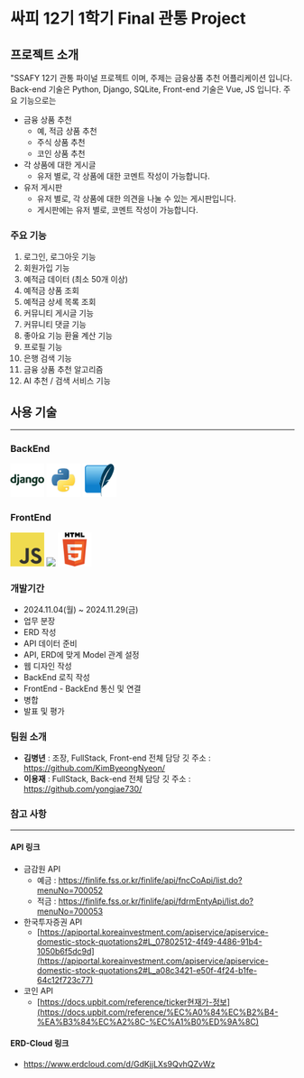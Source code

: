 # 싸피 12기 1학기 Final 관통 Project

## 프로젝트 소개

"SSAFY 12기 관통 파이널 프로젝트 이며, 주제는 금융상품 추천 어플리케이션 입니다. Back-end 기술은 Python, Django, SQLite, Front-end 기술은 Vue, JS 입니다.
주요 기능으로는

- 금융 상품 추천
  - 예, 적금 상품 추천
  - 주식 상품 추천
  - 코인 상품 추천
- 각 상품에 대한 게시글
  - 유저 별로, 각 상품에 대한 코멘트 작성이 가능합니다.
- 유저 게시판
  - 유저 별로, 각 상품에 대한 의견을 나눌 수 있는 게시판입니다.
  - 게시판에는 유저 별로, 코멘트 작성이 가능합니다.
### 주요 기능

1. 로그인, 로그아웃 기능
2. 회원가입 기능
3. 예적금 데이터 (최소 50개 이상)
4. 예적금 상품 조회
5. 예적금 상세 목록 조회
6. 커뮤니티 게시글 기능
7. 커뮤니티 댓글 기능
8. 좋아요 기능	환율 계산 기능
9. 프로필 기능
10. 은행 검색 기능
11. 금융 상품 추천 알고리즘
12. AI 추천 / 검색 서비스 기능

## 사용 기술

---

### BackEnd

<code><img height="60" src=https://github.com/github/explore/blob/main/topics/django/django.png></code>
<code><img height="60" src=https://github.com/github/explore/blob/main/topics/python/python.png></code>
<code><img height="60" src=https://github.com/github/explore/blob/main/topics/sqlite/sqlite.png></code>

### FrontEnd

<code><img height="60" src=https://github.com/github/explore/blob/main/topics/javascript/javascript.png></code>
<code><img height="60" src=https://upload.wikimedia.org/wikipedia/commons/f/f1/Vue.png></code>
<code><img height="60" src=https://github.com/github/explore/blob/main/topics/html/html.png></code>


### 개발기간

- 2024.11.04(월) ~ 2024.11.29(금)
- 업무 분장
- ERD 작성
- API 데이터 준비
- API, ERD에 맞게 Model 관계 설정
- 웹 디자인 작성
- BackEnd 로직 작성
- FrontEnd - BackEnd 통신 및 연결
- 병합
- 발표 및 평가

### 팀원 소개

- **김병년** : 조장, FullStack, Front-end 전체 담당 깃 주소 : https://github.com/KimByeongNyeon/
- **이용재** : FullStack, Back-end 전체 담당 깃 주소 : https://github.com/yongjae730/

### 참고 사항

---

#### API 링크

- 금감원 API
  - 예금 : https://finlife.fss.or.kr/finlife/api/fncCoApi/list.do?menuNo=700052
  - 적금 : https://finlife.fss.or.kr/finlife/api/fdrmEntyApi/list.do?menuNo=700053
- 한국투자증권 API
  - [https://apiportal.koreainvestment.com/apiservice/apiservice-domestic-stock-quotations2#L_07802512-4f49-4486-91b4-1050b6f5dc9d](https://apiportal.koreainvestment.com/apiservice/apiservice-domestic-stock-quotations2#L_a08c3421-e50f-4f24-b1fe-64c12f723c77)
- 코인 API
  - [https://docs.upbit.com/reference/ticker현재가-정보](https://docs.upbit.com/reference/%EC%A0%84%EC%B2%B4-%EA%B3%84%EC%A2%8C-%EC%A1%B0%ED%9A%8C)

#### ERD-Cloud 링크

- https://www.erdcloud.com/d/GdKjjLXs9QvhQZvWz
